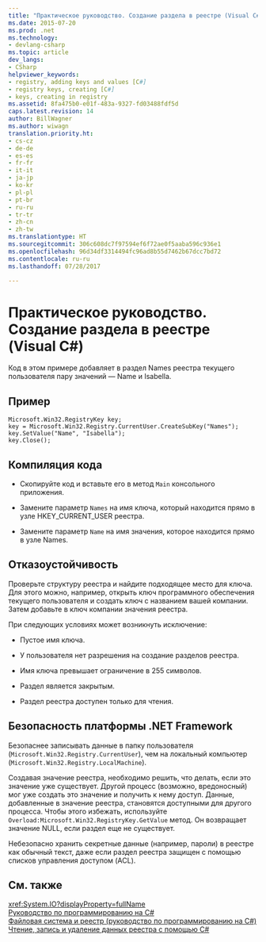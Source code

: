```yaml
---
title: "Практическое руководство. Создание раздела в реестре (Visual C#)"
ms.date: 2015-07-20
ms.prod: .net
ms.technology:
- devlang-csharp
ms.topic: article
dev_langs:
- CSharp
helpviewer_keywords:
- registry, adding keys and values [C#]
- registry keys, creating [C#]
- keys, creating in registry
ms.assetid: 8fa475b0-e01f-483a-9327-fd03488fdf5d
caps.latest.revision: 14
author: BillWagner
ms.author: wiwagn
translation.priority.ht:
- cs-cz
- de-de
- es-es
- fr-fr
- it-it
- ja-jp
- ko-kr
- pl-pl
- pt-br
- ru-ru
- tr-tr
- zh-cn
- zh-tw
ms.translationtype: HT
ms.sourcegitcommit: 306c608dc7f97594ef6f72ae0f5aaba596c936e1
ms.openlocfilehash: 96d34df3314494fc96ad8b55d7462b67dcc7bd72
ms.contentlocale: ru-ru
ms.lasthandoff: 07/28/2017

---
```

# <a name="how-to-create-a-key-in-the-registry-visual-c"></a>Практическое руководство. Создание раздела в реестре (Visual C#)
Код в этом примере добавляет в раздел Names реестра текущего пользователя пару значений — Name и Isabella.  
  
## <a name="example"></a>Пример  
  
```  
Microsoft.Win32.RegistryKey key;  
key = Microsoft.Win32.Registry.CurrentUser.CreateSubKey("Names");  
key.SetValue("Name", "Isabella");  
key.Close();  
```  
  
## <a name="compiling-the-code"></a>Компиляция кода  
  
-   Скопируйте код и вставьте его в метод `Main` консольного приложения.  
  
-   Замените параметр `Names` на имя ключа, который находится прямо в узле HKEY_CURRENT_USER реестра.  
  
-   Замените параметр `Name` на имя значения, которое находится прямо в узле Names.  
  
## <a name="robust-programming"></a>Отказоустойчивость  
 Проверьте структуру реестра и найдите подходящее место для ключа. Для этого можно, например, открыть ключ программного обеспечения текущего пользователя и создать ключ с названием вашей компании. Затем добавьте в ключ компании значения реестра.  
  
 При следующих условиях может возникнуть исключение:  
  
-   Пустое имя ключа.  
  
-   У пользователя нет разрешения на создание разделов реестра.  
  
-   Имя ключа превышает ограничение в 255 символов.  
  
-   Раздел является закрытым.  
  
-   Раздел реестра доступен только для чтения.  
  
## <a name="net-framework-security"></a>Безопасность платформы .NET Framework  
 Безопаснее записывать данные в папку пользователя (`Microsoft.Win32.Registry.CurrentUser`), чем на локальный компьютер (`Microsoft.Win32.Registry.LocalMachine`).  
  
 Создавая значение реестра, необходимо решить, что делать, если это значение уже существует. Другой процесс (возможно, вредоносный) мог уже создать это значение и получить к нему доступ. Данные, добавленные в значение реестра, становятся доступными для другого процесса. Чтобы этого избежать, используйте `Overload:Microsoft.Win32.RegistryKey.GetValue` метод. Он возвращает значение NULL, если раздел еще не существует.  
  
 Небезопасно хранить секретные данные (например, пароли) в реестре как обычный текст, даже если раздел реестра защищен с помощью списков управления доступом (ACL).  
  
## <a name="see-also"></a>См. также  
 <xref:System.IO?displayProperty=fullName>   
 [Руководство по программированию на C#](../../../csharp/programming-guide/index.md)   
 [Файловая система и реестр (руководство по программированию на C#)](../../../csharp/programming-guide/file-system/index.md)   
 [Чтение, запись и удаление данных реестра с помощью C#](http://www.codeproject.com/Articles/3389/Read-write-and-delete-from-registry-with-C)

